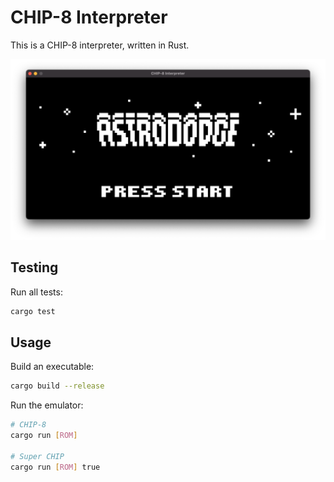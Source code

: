 # CHIP-8 Interpreter

This is a CHIP-8 interpreter, written in Rust.

![Screenshot](screenshot.png)

## Testing

Run all tests:

```sh
cargo test
```

## Usage

Build an executable:

```sh
cargo build --release
```

Run the emulator:

```sh
# CHIP-8
cargo run [ROM]

# Super CHIP
cargo run [ROM] true
```
